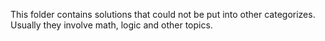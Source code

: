 This folder contains solutions that could not be put into other categorizes. Usually they involve math, logic and other topics.
